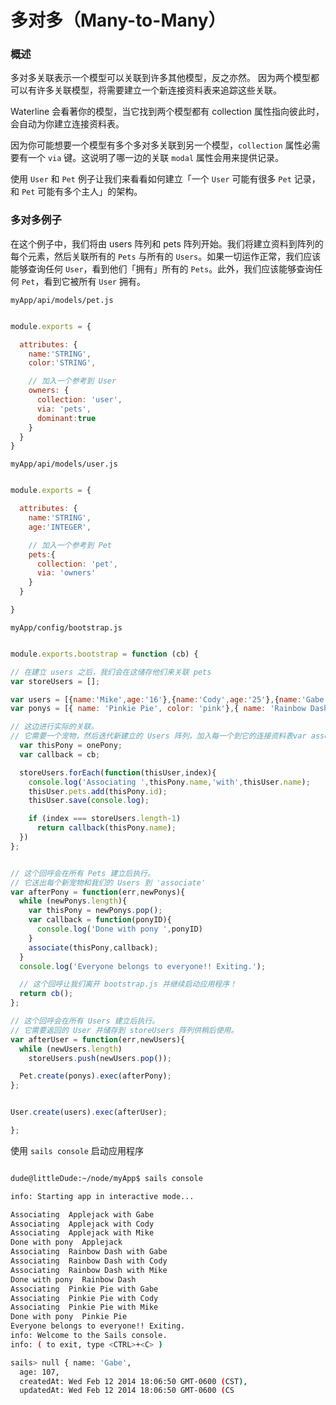 # 多对多（Many-to-Many）
### 概述

多对多关联表示一个模型可以关联到许多其他模型，反之亦然。
因为两个模型都可以有许多关联模型，将需要建立一个新连接资料表来追踪这些关联。

Waterline 会看著你的模型，当它找到两个模型都有 collection 属性指向彼此时，会自动为你建立连接资料表。

因为你可能想要一个模型有多个多对多关联到另一个模型，`collection` 属性必需要有一个 `via` 键。这说明了哪一边的关联 `modal` 属性会用来提供记录。

使用 `User` 和 `Pet` 例子让我们来看看如何建立「一个 `User` 可能有很多 `Pet` 记录，和 `Pet` 可能有多个主人」的架构。


### 多对多例子

在这个例子中，我们将由 users 阵列和 pets 阵列开始。我们将建立资料到阵列的每个元素，然后关联所有的 `Pets` 与所有的 `Users`。如果一切运作正常，我们应该能够查询任何 `User`，看到他们「拥有」所有的 `Pets`。此外，我们应该能够查询任何 `Pet`，看到它被所有 `User` 拥有。


`myApp/api/models/pet.js`


```javascript

module.exports = {

  attributes: {
    name:'STRING',
    color:'STRING',

    // 加入一个参考到 User
    owners: {
      collection: 'user',
      via: 'pets',
      dominant:true
    }
  }
}

```

`myApp/api/models/user.js`

```javascript

module.exports = {

  attributes: {
    name:'STRING',
    age:'INTEGER',

    // 加入一个参考到 Pet
    pets:{
      collection: 'pet',
      via: 'owners'
    }
  }

}

```


`myApp/config/bootstrap.js`

```javascript

module.exports.bootstrap = function (cb) {

// 在建立 users 之后，我们会在这储存他们来关联 pets
var storeUsers = []; 

var users = [{name:'Mike',age:'16'},{name:'Cody',age:'25'},{name:'Gabe',age:'107'}];
var ponys = [{ name: 'Pinkie Pie', color: 'pink'},{ name: 'Rainbow Dash',color: 'blue'},{ name: 'Applejack', color: 'orange'}]

// 这边进行实际的关联。
// 它需要一个宠物，然后迭代新建立的 Users 阵列，加入每一个到它的连接资料表var associate = function(onePony,cb){
  var thisPony = onePony;
  var callback = cb;

  storeUsers.forEach(function(thisUser,index){
    console.log('Associating ',thisPony.name,'with',thisUser.name);
    thisUser.pets.add(thisPony.id);
    thisUser.save(console.log);

    if (index === storeUsers.length-1)
      return callback(thisPony.name);
  })
};


// 这个回呼会在所有 Pets 建立后执行。
// 它送出每个新宠物和我们的 Users 到 'associate'
var afterPony = function(err,newPonys){
  while (newPonys.length){
    var thisPony = newPonys.pop();
    var callback = function(ponyID){
      console.log('Done with pony ',ponyID)
    }
    associate(thisPony,callback);
  }
  console.log('Everyone belongs to everyone!! Exiting.');

  // 这个回呼让我们离开 bootstrap.js 并继续启动应用程序！
  return cb();
};

// 这个回呼会在所有 Users 建立后执行。
// 它需要返回的 User 并储存到 storeUsers 阵列供稍后使用。
var afterUser = function(err,newUsers){
  while (newUsers.length)
    storeUsers.push(newUsers.pop());

  Pet.create(ponys).exec(afterPony);
};


User.create(users).exec(afterUser);

};
```

使用 `sails console` 启动应用程序

```sh

dude@littleDude:~/node/myApp$ sails console

info: Starting app in interactive mode...

Associating  Applejack with Gabe
Associating  Applejack with Cody
Associating  Applejack with Mike
Done with pony  Applejack
Associating  Rainbow Dash with Gabe
Associating  Rainbow Dash with Cody
Associating  Rainbow Dash with Mike
Done with pony  Rainbow Dash
Associating  Pinkie Pie with Gabe
Associating  Pinkie Pie with Cody
Associating  Pinkie Pie with Mike
Done with pony  Pinkie Pie
Everyone belongs to everyone!! Exiting.
info: Welcome to the Sails console.
info: ( to exit, type <CTRL>+<C> )

sails> null { name: 'Gabe',
  age: 107,
  createdAt: Wed Feb 12 2014 18:06:50 GMT-0600 (CST),
  updatedAt: Wed Feb 12 2014 18:06:50 GMT-0600 (CS
